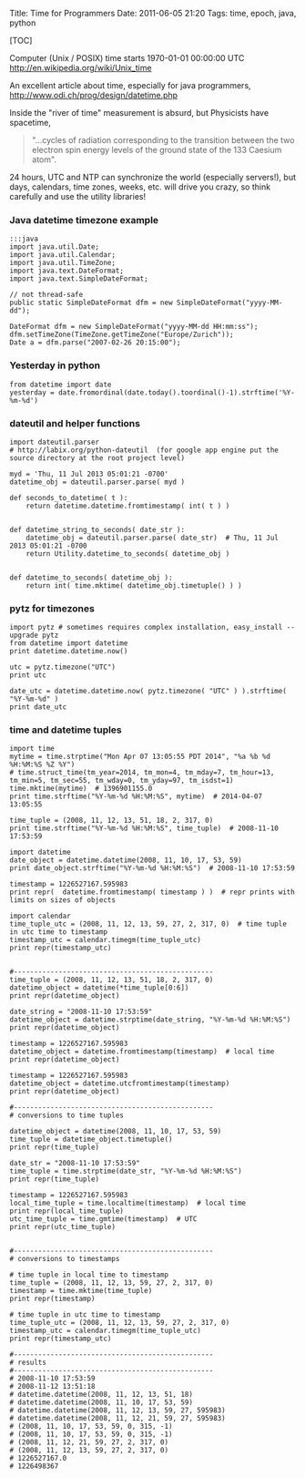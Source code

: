 Title: Time for Programmers
Date: 2011-06-05 21:20
Tags: time, epoch, java, python

[TOC]

Computer (Unix / POSIX) time starts 1970-01-01 00:00:00 UTC <http://en.wikipedia.org/wiki/Unix_time>

An excellent article about time, especially for java programmers, <http://www.odi.ch/prog/design/datetime.php>

Inside the "river of time" measurement is absurd, but Physicists have spacetime, 

> "...cycles of radiation corresponding to the transition between the two electron spin energy levels of the ground state of the 133 Caesium atom".


24 hours, UTC and NTP can synchronize the world (especially servers!), but days, calendars, time zones, weeks, etc. will drive you crazy, so think carefully and use the utility libraries!

### Java datetime timezone example

    :::java
    import java.util.Date;
    import java.util.Calendar;
    import java.util.TimeZone;
    import java.text.DateFormat;
    import java.text.SimpleDateFormat;
    
    // not thread-safe
    public static SimpleDateFormat dfm = new SimpleDateFormat("yyyy-MM-dd");
    
    DateFormat dfm = new SimpleDateFormat("yyyy-MM-dd HH:mm:ss");
    dfm.setTimeZone(TimeZone.getTimeZone("Europe/Zurich"));
    Date a = dfm.parse("2007-02-26 20:15:00");



### Yesterday in python 

    from datetime import date
    yesterday = date.fromordinal(date.today().toordinal()-1).strftime('%Y-%m-%d')

### dateutil and helper functions

    import dateutil.parser		
    # http://labix.org/python-dateutil  (for google app engine put the source directory at the root project level)
	
    myd = 'Thu, 11 Jul 2013 05:01:21 -0700'
    datetime_obj = dateutil.parser.parse( myd )

    def seconds_to_datetime( t ):
	    return datetime.datetime.fromtimestamp( int( t ) )


    def datetime_string_to_seconds( date_str ):
        datetime_obj = dateutil.parser.parse( date_str)  # Thu, 11 Jul 2013 05:01:21 -0700
        return Utility.datetime_to_seconds( datetime_obj )


    def datetime_to_seconds( datetime_obj ):
	    return int( time.mktime( datetime_obj.timetuple() ) )


### pytz for timezones

    import pytz	# sometimes requires complex installation, easy_install --upgrade pytz
    from datetime import datetime
    print datetime.datetime.now()

    utc = pytz.timezone("UTC")
    print utc

    date_utc = datetime.datetime.now( pytz.timezone( "UTC" ) ).strftime( "%Y-%m-%d" )
    print date_utc

### time and datetime tuples

    import time
    mytime = time.strptime("Mon Apr 07 13:05:55 PDT 2014", "%a %b %d %H:%M:%S %Z %Y")
    # time.struct_time(tm_year=2014, tm_mon=4, tm_mday=7, tm_hour=13, tm_min=5, tm_sec=55, tm_wday=0, tm_yday=97, tm_isdst=1)
    time.mktime(mytime)  # 1396901155.0
    print time.strftime("%Y-%m-%d %H:%M:%S", mytime)  # 2014-04-07 13:05:55
    
    time_tuple = (2008, 11, 12, 13, 51, 18, 2, 317, 0)
    print time.strftime("%Y-%m-%d %H:%M:%S", time_tuple)  # 2008-11-10 17:53:59
    
    import datetime
    date_object = datetime.datetime(2008, 11, 10, 17, 53, 59)
    print date_object.strftime("%Y-%m-%d %H:%M:%S")  # 2008-11-10 17:53:59
    
    timestamp = 1226527167.595983
    print repr(  datetime.fromtimestamp( timestamp ) )  # repr prints with limits on sizes of objects
    
    import calendar
    time_tuple_utc = (2008, 11, 12, 13, 59, 27, 2, 317, 0)	# time tuple in utc time to timestamp
    timestamp_utc = calendar.timegm(time_tuple_utc)
    print repr(timestamp_utc)
    

    #-------------------------------------------------
    time_tuple = (2008, 11, 12, 13, 51, 18, 2, 317, 0)
    datetime_object = datetime(*time_tuple[0:6])
    print repr(datetime_object)
    
    date_string = "2008-11-10 17:53:59"
    datetime_object = datetime.strptime(date_string, "%Y-%m-%d %H:%M:%S")
    print repr(datetime_object)
    
    timestamp = 1226527167.595983
    datetime_object = datetime.fromtimestamp(timestamp)  # local time
    print repr(datetime_object)
    
    timestamp = 1226527167.595983
    datetime_object = datetime.utcfromtimestamp(timestamp)
    print repr(datetime_object)
    
    #-------------------------------------------------
    # conversions to time tuples
    
    datetime_object = datetime(2008, 11, 10, 17, 53, 59)
    time_tuple = datetime_object.timetuple()
    print repr(time_tuple)
    
    date_str = "2008-11-10 17:53:59"
    time_tuple = time.strptime(date_str, "%Y-%m-%d %H:%M:%S")
    print repr(time_tuple)
    
    timestamp = 1226527167.595983
    local_time_tuple = time.localtime(timestamp)  # local time
    print repr(local_time_tuple)
    utc_time_tuple = time.gmtime(timestamp)  # UTC
    print repr(utc_time_tuple)
    
    
    #-------------------------------------------------
    # conversions to timestamps
    
    # time tuple in local time to timestamp
    time_tuple = (2008, 11, 12, 13, 59, 27, 2, 317, 0)
    timestamp = time.mktime(time_tuple)
    print repr(timestamp)
    
    # time tuple in utc time to timestamp
    time_tuple_utc = (2008, 11, 12, 13, 59, 27, 2, 317, 0)
    timestamp_utc = calendar.timegm(time_tuple_utc)
    print repr(timestamp_utc)
    
    #-------------------------------------------------
    # results
    #-------------------------------------------------
    # 2008-11-10 17:53:59
    # 2008-11-12 13:51:18
    # datetime.datetime(2008, 11, 12, 13, 51, 18)
    # datetime.datetime(2008, 11, 10, 17, 53, 59)
    # datetime.datetime(2008, 11, 12, 13, 59, 27, 595983)
    # datetime.datetime(2008, 11, 12, 21, 59, 27, 595983)
    # (2008, 11, 10, 17, 53, 59, 0, 315, -1)
    # (2008, 11, 10, 17, 53, 59, 0, 315, -1)
    # (2008, 11, 12, 21, 59, 27, 2, 317, 0)
    # (2008, 11, 12, 13, 59, 27, 2, 317, 0)
    # 1226527167.0
    # 1226498367
    